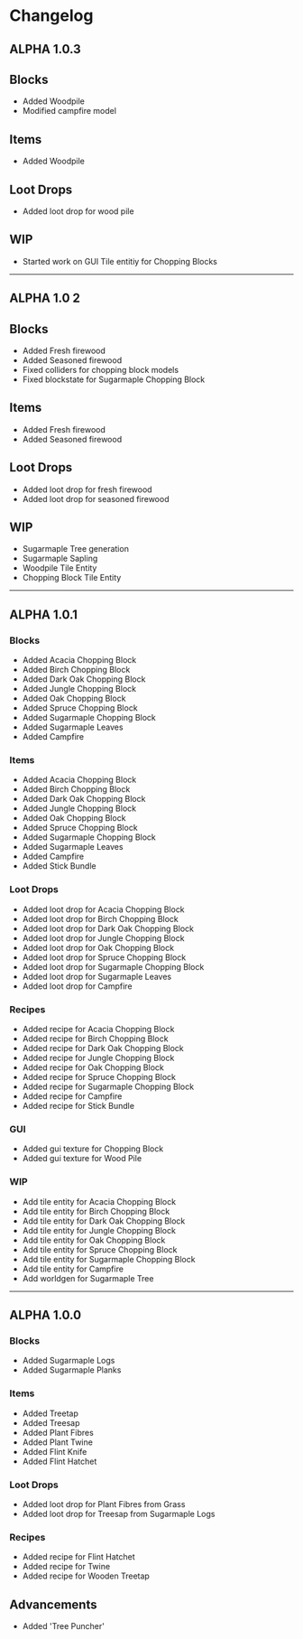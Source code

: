 # Changelog

## ALPHA 1.0.3

## Blocks

- Added Woodpile
- Modified campfire model

## Items

- Added Woodpile

## Loot Drops

- Added loot drop for wood pile

## WIP

- Started work on GUI Tile entitiy for Chopping Blocks

---

## ALPHA 1.0 2

## Blocks

- Added Fresh firewood
- Added Seasoned firewood
- Fixed colliders for chopping block models
- Fixed blockstate for Sugarmaple Chopping Block

## Items

- Added Fresh firewood
- Added Seasoned firewood

## Loot Drops

- Added loot drop for fresh firewood
- Added loot drop for seasoned firewood

## WIP

- Sugarmaple Tree generation
- Sugarmaple Sapling
- Woodpile Tile Entity
- Chopping Block Tile Entity

---

## ALPHA 1.0.1

### Blocks

- Added Acacia Chopping Block
- Added Birch Chopping Block
- Added Dark Oak Chopping Block
- Added Jungle Chopping Block
- Added Oak Chopping Block
- Added Spruce Chopping Block
- Added Sugarmaple Chopping Block
- Added Sugarmaple Leaves
- Added Campfire

### Items

- Added Acacia Chopping Block
- Added Birch Chopping Block
- Added Dark Oak Chopping Block
- Added Jungle Chopping Block
- Added Oak Chopping Block
- Added Spruce Chopping Block
- Added Sugarmaple Chopping Block
- Added Sugarmaple Leaves
- Added Campfire
- Added Stick Bundle

### Loot Drops

- Added loot drop for Acacia Chopping Block
- Added loot drop for Birch Chopping Block
- Added loot drop for Dark Oak Chopping Block
- Added loot drop for Jungle Chopping Block
- Added loot drop for Oak Chopping Block
- Added loot drop for Spruce Chopping Block
- Added loot drop for Sugarmaple Chopping Block
- Added loot drop for Sugarmaple Leaves
- Added loot drop for Campfire

### Recipes

- Added recipe for Acacia Chopping Block
- Added recipe for Birch Chopping Block
- Added recipe for Dark Oak Chopping Block
- Added recipe for Jungle Chopping Block
- Added recipe for Oak Chopping Block
- Added recipe for Spruce Chopping Block
- Added recipe for Sugarmaple Chopping Block
- Added recipe for Campfire
- Added recipe for Stick Bundle

### GUI

- Added gui texture for Chopping Block
- Added gui texture for Wood Pile

### WIP

- Add tile entity for Acacia Chopping Block
- Add tile entity for Birch Chopping Block
- Add tile entity for Dark Oak Chopping Block
- Add tile entity for Jungle Chopping Block
- Add tile entity for Oak Chopping Block
- Add tile entity for Spruce Chopping Block
- Add tile entity for Sugarmaple Chopping Block
- Add tile entity for Campfire
- Add worldgen for Sugarmaple Tree

---

## ALPHA 1.0.0

### Blocks

- Added Sugarmaple Logs
- Added Sugarmaple Planks

### Items

- Added Treetap
- Added Treesap
- Added Plant Fibres
- Added Plant Twine
- Added Flint Knife
- Added Flint Hatchet

### Loot Drops

- Added loot drop for Plant Fibres from Grass
- Added loot drop for Treesap from Sugarmaple Logs

### Recipes

- Added recipe for Flint Hatchet
- Added recipe for Twine
- Added recipe for Wooden Treetap

## Advancements

- Added 'Tree Puncher'

